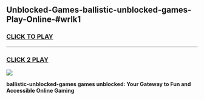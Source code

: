 
## Unblocked-Games-ballistic-unblocked-games-Play-Online-#wrlk1
<h3>
<a href="https://premium.freeplayer.one?title=ballistic-unblocked-games&ref=27F">CLICK TO PLAY</a></h3>
<hr>

<h3>
<a href="https://premium.freeplayer.one?title=ballistic-unblocked-games&ref=27F">CLICK 2 PLAY</a>
  
</h3>

<a href="https://premium.freeplayer.one?title=ballistic-unblocked-games&ref=27F"><img src="https://clearcache.store/games.png"></a>


**ballistic-unblocked-games games unblocked: Your Gateway to Fun and Accessible Online Gaming**

